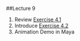 ##Lecture 9

1. Review [Exercise 4.1](https://github.com/michael-collins/aa110-fa2015/blob/master/exercises/exercise-4.0/3d-texturing.md)
2. Introduce [Exercise 4.2](https://github.com/michael-collins/aa110-fa2015/blob/master/exercises/exercise-4.2/3d-animation.md)
3. Animation Demo in Maya
